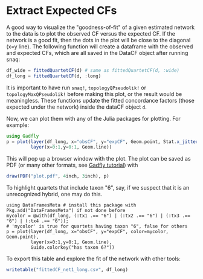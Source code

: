 # Extract Expected CFs

A good way to visualize the "goodness-of-fit" of a given estimated network to the data
is to plot the observed CF versus the expected CF. If the network is a good fit, then the dots
in the plot will be close to the diagonal (x=y line).
The following function will create a dataframe with the observed and expected CFs,
which are all saved in the DataCF object after running snaq:
```julia
df_wide = fittedQuartetCF(d) # same as fittedQuartetCF(d, :wide)
df_long = fittedQuartetCF(d, :long)
```
It is important to have run `snaq!`, `topologyQPseudolik!` or `topologyMaxQPseudolik!`
before making this plot, or the result would be meaningless.
These functions update the fitted concordance factors (those expected under the network)
inside the dataCF object `d`.

Now, we can plot them with any of the Julia packages for plotting. For example:
```julia
using Gadfly
p = plot(layer(df_long, x="obsCF", y="expCF", Geom.point, Stat.x_jitter(range=0.4)),
         layer(x=0:1,y=0:1, Geom.line))
```
This will pop up a browser window with the plot.
The plot can be saved as PDF (or many other formats, see
[Gadfly tutorial](http://dcjones.github.io/Gadfly.jl/)) with
```julia
draw(PDF("plot.pdf", 4inch, 3inch), p)
```
To highlight quartets that include taxon "6", say,
if we suspect that it is an unrecognized hybrid, one may do this.
```
using DataFramesMeta # install this package with Pkg.add("DataFramesMeta") if not done before
mycolor = @with(df_long, (:tx1 .== "6") | (:tx2 .== "6") | (:tx3 .== "6") | (:tx4 .== "6"));
# 'mycolor' is true for quartets having taxon "6", false for others
p = plot(layer(df_long, x="obsCF", y="expCF", color=mycolor, Geom.point),
         layer(x=0:1,y=0:1, Geom.line),
         Guide.colorkey("has taxon 6?"))
```

To export this table and explore the fit of the network with other tools:
```julia
writetable("fittedCF_net1_long.csv", df_long)
```

